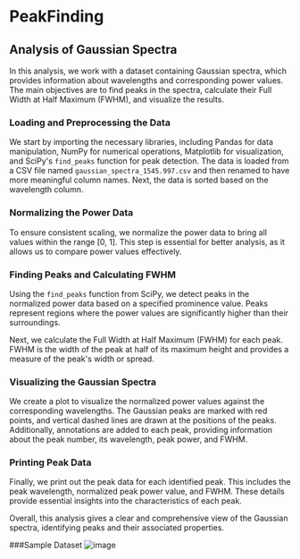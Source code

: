 # PeakFinding
## Analysis of Gaussian Spectra

In this analysis, we work with a dataset containing Gaussian spectra, which provides information about wavelengths and corresponding power values. The main objectives are to find peaks in the spectra, calculate their Full Width at Half Maximum (FWHM), and visualize the results.

### Loading and Preprocessing the Data

We start by importing the necessary libraries, including Pandas for data manipulation, NumPy for numerical operations, Matplotlib for visualization, and SciPy's `find_peaks` function for peak detection. The data is loaded from a CSV file named `gaussian_spectra_1545.997.csv` and then renamed to have more meaningful column names. Next, the data is sorted based on the wavelength column.

### Normalizing the Power Data

To ensure consistent scaling, we normalize the power data to bring all values within the range [0, 1]. This step is essential for better analysis, as it allows us to compare power values effectively.

### Finding Peaks and Calculating FWHM

Using the `find_peaks` function from SciPy, we detect peaks in the normalized power data based on a specified prominence value. Peaks represent regions where the power values are significantly higher than their surroundings.

Next, we calculate the Full Width at Half Maximum (FWHM) for each peak. FWHM is the width of the peak at half of its maximum height and provides a measure of the peak's width or spread.

### Visualizing the Gaussian Spectra

We create a plot to visualize the normalized power values against the corresponding wavelengths. The Gaussian peaks are marked with red points, and vertical dashed lines are drawn at the positions of the peaks. Additionally, annotations are added to each peak, providing information about the peak number, its wavelength, peak power, and FWHM.

### Printing Peak Data

Finally, we print out the peak data for each identified peak. This includes the peak wavelength, normalized peak power value, and FWHM. These details provide essential insights into the characteristics of each peak.

Overall, this analysis gives a clear and comprehensive view of the Gaussian spectra, identifying peaks and their associated properties.

###Sample Dataset 
![image](https://github.com/Michael-Augustine/PeakFinding/assets/88915387/b852e513-e3bc-4470-8b10-41bd1e1da4f2)
